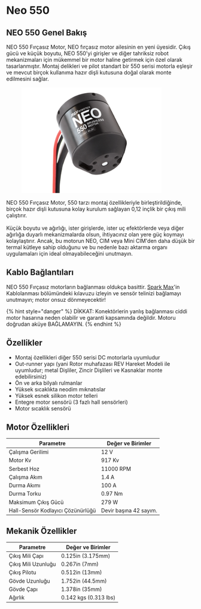 # Neo 550

## NEO 550 Genel Bakış <a href="#neo-550-overview" id="neo-550-overview"></a>

NEO 550 Fırçasız Motor, NEO fırçasız motor ailesinin en yeni üyesidir. Çıkış gücü ve küçük boyutu, NEO 550'yi girişler ve diğer tahriksiz robot mekanizmaları için mükemmel bir motor haline getirmek için özel olarak tasarlanmıştır. Montaj delikleri ve pilot standart bir 550 serisi motorla eşleşir ve mevcut birçok kullanıma hazır dişli kutusuna doğal olarak monte edilmesini sağlar.

<div align="left">

<figure><img src="../../../../.gitbook/assets/image (22).png" alt="" width="375"><figcaption></figcaption></figure>

</div>

NEO 550 Fırçasız Motor, 550 tarzı montaj özellikleriyle birleştirildiğinde, birçok hazır dişli kutusuna kolay kurulum sağlayan 0,12 inçlik bir çıkış mili çalıştırır. \
\
Küçük boyutu ve ağırlığı, ister girişlerde, ister uç efektörlerde veya diğer ağırlığa duyarlı mekanizmalarda olsun, ihtiyacınız olan yere güç koymayı kolaylaştırır. Ancak, bu motorun NEO, CIM veya Mini CIM'den daha düşük bir termal kütleye sahip olduğunu ve bu nedenle bazı aktarma organı uygulamaları için ideal olmayabileceğini unutmayın.

## Kablo Bağlantıları

NEO 550 Fırçasız motorların bağlanması oldukça basittir. [Spark Max](../../../../spark-max.md)'in Kablolanması bölümündeki kılavuzu izleyin ve sensör telinizi bağlamayı unutmayın; motor onsuz dönmeyecektir!

{% hint style="danger" %}
DİKKAT: Konektörlerin yanlış bağlanması ciddi motor hasarına neden olabilir ve garanti kapsamında değildir. Motoru doğrudan aküye BAĞLAMAYIN.
{% endhint %}

## Özellikler <a href="#features" id="features"></a>

* Montaj özellikleri diğer 550 serisi DC motorlarla uyumludur
* Out-runner yapı (yani Rotor muhafazası REV Hareket Modeli ile uyumludur; metal Dişliler, Zincir Dişlileri ve Kasnaklar monte edebilirsiniz)
* Ön ve arka bilyalı rulmanlar
* Yüksek sıcaklıkta neodim mıknatıslar
* Yüksek esnek silikon motor telleri
* Entegre motor sensörü (3 fazlı hall sensörleri)
* Motor sıcaklık sensörü

## Motor Özellikleri <a href="#motor-specifications" id="motor-specifications"></a>

| Parametre                         | Değer ve Birimler      |
| --------------------------------- | ---------------------- |
| Çalışma Gerilimi                  | 12 V                   |
| Motor Kv                          | 917 Kv                 |
| Serbest Hoz                       | 11000 RPM              |
| Çalışma Akım                      | 1.4 A                  |
| Durma Akımı                       | 100 A                  |
| Durma Torku                       | 0.97 Nm                |
| Maksimum Çıkış Gücü               | 279 W                  |
| Hall-Sensör Kodlayıcı Çözünürlüğü | Devir başına 42 sayım. |

## Mekanik Özellikler <a href="#mechanical-specifications" id="mechanical-specifications"></a>

| Parametre           | Değer ve Birimler     |
| ------------------- | --------------------- |
| Çıkış Mili Çapı     | 0.125in (3.175mm)     |
| Çıkış Mili Uzunluğu | 0.267in (7mm)         |
| Çıkış Pilotu        | 0.512in (13mm)        |
| Gövde Uzunluğu      | 1.752in (44.5mm)      |
| Gövde Çapı          | 1.378in (35mm)        |
| Ağırlık             | 0.142 kgs (0.313 lbs) |

#### &#x20;<a href="#mechanical-specifications" id="mechanical-specifications"></a>



















